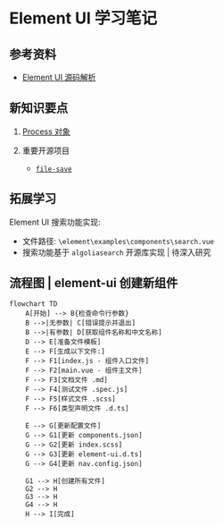 # Element UI 学习笔记

## 参考资料
- [Element UI 源码解析](https://juejin.cn/post/7031331765482422280#heading-9)

## 新知识要点
1. [Process 对象](https://javascript.ruanyifeng.com/nodejs/process.html#toc1)
   
2. 重要开源项目
   - [`file-save`](https://npm.im/file-save)

## 拓展学习
Element UI 搜索功能实现:
- 文件路径: `\element\examples\components\search.vue`
- 搜索功能基于 `algoliasearch` 开源库实现 | 待深入研究

## 流程图 | element-ui 创建新组件
```mermaid
flowchart TD
    A[开始] --> B{检查命令行参数}
    B -->|无参数| C[错误提示并退出]
    B -->|有参数| D[获取组件名称和中文名称]
    D --> E[准备文件模板]
    E --> F[生成以下文件:]
    F --> F1[index.js - 组件入口文件]
    F --> F2[main.vue - 组件主文件]
    F --> F3[文档文件 .md]
    F --> F4[测试文件 .spec.js]
    F --> F5[样式文件 .scss]
    F --> F6[类型声明文件 .d.ts]
    
    E --> G[更新配置文件]
    G --> G1[更新 components.json]
    G --> G2[更新 index.scss]
    G --> G3[更新 element-ui.d.ts]
    G --> G4[更新 nav.config.json]
    
    G1 --> H[创建所有文件]
    G2 --> H
    G3 --> H
    G4 --> H
    H --> I[完成]
```

